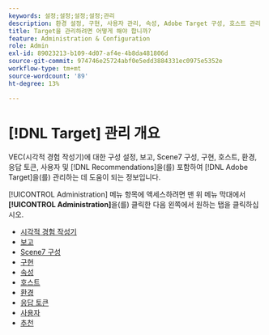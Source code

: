 ```yaml
---
keywords: 설정;설정;설정;설정;관리
description: 환경 설정, 구현, 사용자 관리, 속성, Adobe Target 구성, 호스트 관리 및 응답 토큰을 포함하여 Scene7을 설정합니다.
title: Target을 관리하려면 어떻게 해야 합니까?
feature: Administration & Configuration
role: Admin
exl-id: 89023213-b109-4d07-af4e-4b8da481806d
source-git-commit: 974746e25724abf0e5edd3884331ec0975e5352e
workflow-type: tm+mt
source-wordcount: '89'
ht-degree: 13%

---
```


# [!DNL Target] 관리 개요

VEC(시각적 경험 작성기)에 대한 구성 설정, 보고, Scene7 구성, 구현, 호스트, 환경, 응답 토큰, 사용자 및 [!DNL Recommendations]을(를) 포함하여 [!DNL Adobe Target]을(를) 관리하는 데 도움이 되는 정보입니다.

[!UICONTROL Administration] 메뉴 항목에 액세스하려면 맨 위 메뉴 막대에서 **[!UICONTROL Administration]**&#x200B;을(를) 클릭한 다음 왼쪽에서 원하는 탭을 클릭하십시오.

* [시각적 경험 작성기](/help/main/administrating-target/visual-experience-composer-set-up.md)
* [보고](/help/main/administrating-target/reporting.md)
* [Scene7 구성](/help/main/administrating-target/scene7-settings.md)
* [구현](/help/main/c-implementing-target/implementing-target.md)
* [속성](/help/main/administrating-target/c-user-management/property-channel/property-channel.md)
* [호스트](/help/main/administrating-target/hosts.md)
* [환경](/help/main/administrating-target/environments.md)
* [응답 토큰](/help/main/administrating-target/response-tokens.md)
* [사용자](/help/main/administrating-target/c-user-management/user-management.md)
* [추천](/help/main/administrating-target/recommendations-settings.md)
